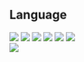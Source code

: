 <h2>Language</h2>
<div>
  <img src="https://img.shields.io/badge/HTML5-E34F26?logo=HTML5&locoColor=white"/>
  <img src="https://img.shields.io/badge/React-61DAFB?loco=React&locoColor=white"/>
  <img src="https://img.shields.io/badge/TypeScript-3178C6"/>
  <img src="https://img.shields.io/badge/Tailwind_CSS-06B6D4"/>
  <img src="https://img.shields.io/badge/Styled_components-DB7093"/>
  <img src="https://img.shields.io/badge/JavaScript-F7DF1E?logo=JavaScript&logoColor=black"/>
</div>
<img src="https://img.shields.io/badge/Android-3DDC84?style=flat-square&logo=Android&logoColor=white"/>
